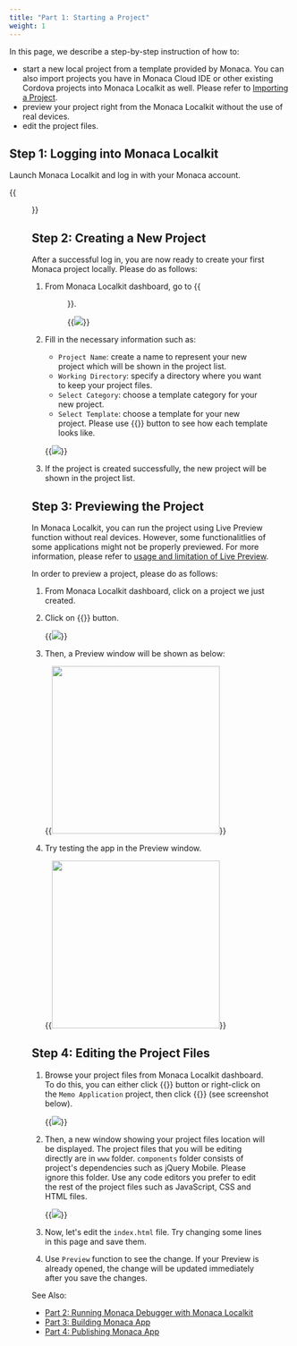 ```yaml
---
title: "Part 1: Starting a Project"
weight: 1
---
```


In this page, we describe a step-by-step instruction of how to:

-   start a new local project from a template provided by Monaca. You
    can also import projects you have in Monaca Cloud IDE or other
    existing Cordova projects into Monaca Localkit as well. Please refer
    to [Importing a Project](/en/products_guide/monaca_localkit/overview/#importing-a-project).
-   preview your project right from the Monaca Localkit without the use
    of real devices.
-   edit the project files.

## Step 1: Logging into Monaca Localkit

Launch Monaca Localkit and log in with your Monaca account.

{{<figure src="/images/monaca_localkit/tutorial/starting_project/1.png">}}

## Step 2: Creating a New Project

After a successful log in, you are now ready to create your first Monaca
project locally. Please do as follows:

1.  From Monaca Localkit dashboard, go to {{<menu menu1="+" menu2="Create">}}.

    {{<img src="/images/monaca_localkit/tutorial/starting_project/2.png">}}

2.  Fill in the necessary information such as:

    -   `Project Name`: create a name to represent your new project which will be shown in the project list.
    -   `Working Directory`: specify a directory where you want to keep your project files.
    -   `Select Category`: choose a template category for your new project.
    -   `Select Template`: choose a template for your new project. Please use {{<guilabel name="Preview">}} button to see how each template looks like.

    {{<img src="/images/monaca_localkit/tutorial/starting_project/3.png">}}

3.  If the project is created successfully, the new project will be shown in the project list.

## Step 3: Previewing the Project

In Monaca Localkit, you can run the project using Live Preview function
without real devices. However, some functionalitlies of some
applications might not be properly previewed. For more information,
please refer to [usage and limitation of Live Preview](/en/products_guide/monaca_ide/overview/#live-preview).

In order to preview a project, please do as follows:

1.  From Monaca Localkit dashboard, click on a project we just created.
2.  Click on {{<guilabel name="Preview">}} button.

    {{<img src="/images/monaca_localkit/tutorial/starting_project/4.png">}}

3.  Then, a Preview window will be shown as below:

    {{<img src="/images/monaca_localkit/tutorial/starting_project/5.png" width="300">}}

4.  Try testing the app in the Preview window.

    {{<img src="/images/monaca_localkit/tutorial/starting_project/8.png" width="300">}}

##  Step 4: Editing the Project Files

1.  Browse your project files from Monaca Localkit dashboard. To do
    this, you can either click {{<guilabel name="Open">}} button or right-click on the `Memo
    Application` project, then click {{<guilabel name="Open in">}} (see screenshot below).

    {{<img src="/images/monaca_localkit/tutorial/starting_project/6.png">}}

2.  Then, a new window showing your project files location will be
    displayed. The project files that you will be editing directly are
    in `www` folder. `components` folder consists of project's
    dependencies such as jQuery Mobile. Please ignore this folder. Use
    any code editors you prefer to edit the rest of the project files
    such as JavaScript, CSS and HTML files.

    {{<img src="/images/monaca_localkit/tutorial/starting_project/7.png">}}

3.  Now, let's edit the `index.html` file. Try changing some lines in
    this page and save them.
4.  Use `Preview` function to see the change. If your Preview is already
    opened, the change will be updated immediately after you save the
    changes.


See Also:

- [Part 2: Running Monaca Debugger with Monaca Localkit](../testing_debugging)
- [Part 3: Building Monaca App](../building_app)
- [Part 4: Publishing Monaca App](../publishing_app)
